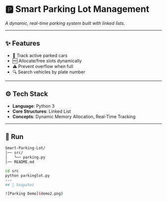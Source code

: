 
# 🅿️ Smart Parking Lot Management  

*A dynamic, real-time parking system built with linked lists.*  

---

## ✨ Features  
- 🚗 Track active parked cars  
- 🆓 Allocate/free slots dynamically  
- ⚠️ Prevent overflow when full  
- 🔍 Search vehicles by plate number  

---

## ⚙️ Tech Stack  
- **Language**: Python 3  
- **Core Structures**: Linked List  
- **Concepts**: Dynamic Memory Allocation, Real-Time Tracking  

---

## 🚀 Run  

```bash
Smart-Parking-Lot/
│── src/
│   └── parking.py
│── README.md

cd src
python parkinglot.py
---
## 📸 Snapshot

![Parking Demo](demo2.png)


